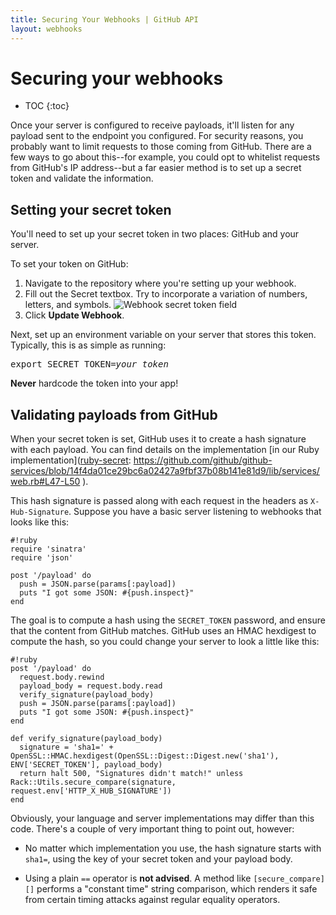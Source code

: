 ```yaml
---
title: Securing Your Webhooks | GitHub API
layout: webhooks
---
```


# Securing your webhooks

* TOC
{:toc}

Once your server is configured to receive payloads, it'll listen for any payload sent to the endpoint you configured. For security reasons, you probably want to limit requests to those coming from GitHub. There are a few ways to go about this--for example, you could opt to whitelist requests from GitHub's IP address--but a far easier method is to set up a secret token and validate the information.


## Setting your secret token

You'll need to set up your secret token in two places: GitHub and your server.

To set your token on GitHub:

1. Navigate to the repository where you're setting up your webhook.
2. Fill out the Secret textbox. Try to incorporate a variation of numbers, letters, and symbols.
![Webhook secret token field](/images/webhook_secret_token.png)
3. Click **Update Webhook**.

Next, set up an environment variable on your server that stores this token. Typically, this is as simple as running:

<pre class="terminal">
export SECRET_TOKEN=<em>your_token</em>
</pre>

**Never** hardcode the token into your app!

## Validating payloads from GitHub

When your secret token is set, GitHub uses it to create a hash signature with each payload. You can find details on the implementation [in our Ruby implementation]([ruby-secret]: https://github.com/github/github-services/blob/14f4da01ce29bc6a02427a9fbf37b08b141e81d9/lib/services/web.rb#L47-L50
).

This hash signature is passed along with each request in the headers as `X-Hub-Signature`. Suppose you have a basic server listening to webhooks that looks like this:

    #!ruby
    require 'sinatra'
    require 'json'

    post '/payload' do
      push = JSON.parse(params[:payload])
      puts "I got some JSON: #{push.inspect}"
    end

The goal is to compute a hash using the `SECRET_TOKEN` password, and ensure that the content from GitHub matches. GitHub uses an HMAC hexdigest to compute the hash, so you could change your server to look a little like this:

    #!ruby
    post '/payload' do
      request.body.rewind
      payload_body = request.body.read
      verify_signature(payload_body)
      push = JSON.parse(params[:payload])
      puts "I got some JSON: #{push.inspect}"
    end

    def verify_signature(payload_body)
      signature = 'sha1=' + OpenSSL::HMAC.hexdigest(OpenSSL::Digest::Digest.new('sha1'), ENV['SECRET_TOKEN'], payload_body)
      return halt 500, "Signatures didn't match!" unless Rack::Utils.secure_compare(signature, request.env['HTTP_X_HUB_SIGNATURE'])
    end

Obviously, your language and server implementations may differ than this code. There's a couple of very important thing to point out, however:

* No matter which implementation you use, the hash signature starts with `sha1=`, using the key of your secret token and your payload body.

* Using a plain `==` operator is **not advised**. A method like `[secure_compare][]` performs a "constant time" string comparison, which renders it safe from certain timing attacks against regular equality operators.

[ruby-secret]: https://github.com/github/github-services/blob/14f4da01ce29bc6a02427a9fbf37b08b141e81d9/lib/services/web.rb#L47-L50
[secure_compare]: http://rubydoc.info/github/rack/rack/master/Rack/Utils.secure_compare

